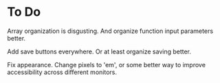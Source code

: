 
# To Do

Array organization is disgusting. And organize function input parameters better.

Add save buttons everywhere.
Or at least organize saving better.

Fix appearance.
Change pixels to 'em', or some better way to improve accessibility across different monitors.
